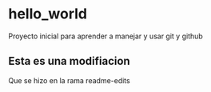 # hello_world
Proyecto inicial para aprender a manejar y usar git y github 


## Esta es una modifiacion 

Que se hizo en la rama readme-edits
